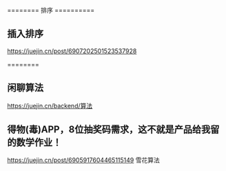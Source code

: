 ======== 排序 ==========

## 插入排序
https://juejin.cn/post/6907202501523537928

========


## 闲聊算法
https://juejin.cn/backend/算法

## 得物(毒)APP，8位抽奖码需求，这不就是产品给我留的数学作业！
https://juejin.cn/post/6905917604465115149
雪花算法